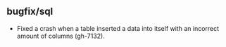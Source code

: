 ## bugfix/sql

* Fixed a crash when a table inserted a data into itself with an incorrect
amount of columns (gh-7132).
